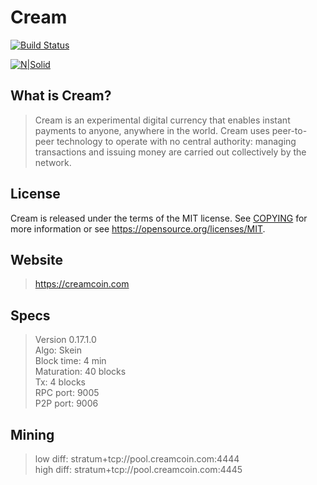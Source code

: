 # Cream

[![Build Status](https://travis-ci.org/joemccann/dillinger.svg?branch=master)](https://creamcoin.com)

[![N|Solid](https://raw.githubusercontent.com/creamcoin/cream/master/src/qt/res/icons/cream_splash.png)](https://creamcoin.com)

What is Cream?
--
> Cream is an experimental digital currency that enables instant payments to
> anyone, anywhere in the world. Cream uses peer-to-peer technology to operate
> with no central authority: managing transactions and issuing money are carried
> out collectively by the network.

License
-------
Cream is released under the terms of the MIT license. See [COPYING](COPYING) for more
information or see https://opensource.org/licenses/MIT.

Website
-------
> https://creamcoin.com


Specs
------
> Version 0.17.1.0<br/>
> Algo: Skein<br/>
> Block time: 4 min<br/>
> Maturation: 40 blocks<br/>
> Tx: 4 blocks<br/>
> RPC port: 9005<br/>
> P2P port: 9006<br/>

Mining
------

> low  diff: stratum+tcp://pool.creamcoin.com:4444<br/>
> high diff: stratum+tcp://pool.creamcoin.com:4445<br/>
